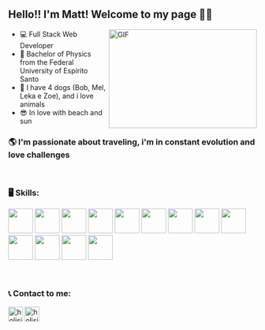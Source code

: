 
## Hello!! I'm Matt! Welcome to my page 👋🏻

<img align="right" alt="GIF" src="https://c.tenor.com/2fXbn6Xtt0UAAAAC/software-software-development.gif" width="300" height="200" />

- 💻 Full Stack Web Developer
- 🔭 Bachelor of Physics from the Federal University of Espírito Santo
- 🐶 I have 4 dogs (Bob, Mel, Leka e Zoe), and i love animals
- 😎 In love with beach and sun

### 🌎 I'm passionate about traveling, i'm in constant evolution and love challenges

<br>

### 🖥 Skills:

<img src="https://img.shields.io/badge/python-3670A0?style=flat&logo=python&logoColor=ffdd54" style="margin-bottom: 4px;" height="50px"> <img src="https://img.shields.io/badge/javascript-%23323330.svg?style=flat&logo=javascript&logoColor=%23F7DF1E" style="margin-bottom: 4px;" height="50px">
<img src="https://img.shields.io/badge/typescript-%23007ACC.svg?style=flat&logo=typescript&logoColor=white" style="margin-bottom: 4px;" height="50px">
<img src="https://img.shields.io/badge/html5-%23E34F26.svg?style=flat&logo=html5&logoColor=white" style="margin-bottom: 4px;" height="50px">
<img src="https://img.shields.io/badge/css3-%231572B6.svg?style=flat&logo=css3&logoColor=white" style="margin-bottom: 4px;" height="50px">
<img src="https://img.shields.io/badge/react-%2320232a.svg?style=flat&logo=react&logoColor=%2361DAFB" style="margin-bottom: 4px;" height="50px">
<img src="https://img.shields.io/badge/node.js-6DA55F?style=flat&logo=node.js&logoColor=white" style="margin-bottom: 4px;" height="50px">
<img src="https://img.shields.io/badge/git-%23F05033.svg?style=flat&logo=git&logoColor=white" style="margin-bottom: 4px;" height="50px">
<img src="https://img.shields.io/badge/MySQL-4479A1?style=flat&logo=MySQL&logoColor=white" style="margin-bottom: 4px;" height="50px">
<img src="https://img.shields.io/badge/PostgreSQL-4169E1?style=flat&logo=PostgreSQL&logoColor=white" style="margin-bottom: 4px;" height="50px">
<img src="https://img.shields.io/badge/VSCode-007ACC?style=flat&logo=Visual%20Studio%20Code&logoColor=white" style="margin-bottom: 4px;" height="50px">
<img src="https://img.shields.io/badge/MongoDB-47A248?style=flat&logo=MongoDB&logoColor=white" style="margin-bottom: 4px;" height="50px">
<img src="https://img.shields.io/badge/Docker-2496ED?style=flat&logo=Docker&logoColor=white" style="margin-bottom: 4px;" height="50px">

<br>

### 📞 Contact to me:

[<img align="left" alt="holisitc_developer | LinkedIn" height="30px" src="https://img.shields.io/badge/LinkedIn-0A66C2?style=flat&logo=LinkedIn&logoColor=white" />][linkedin]
[<img align="left" alt="holisitc_developer | LinkedIn" height="30px" src="https://img.shields.io/badge/Gmail-EA4335?style=flat&logo=Gmail&logoColor=white" />][Gmail]

<br>

[linkedin]: https://www.linkedin.com/in/mateus-gueler-machado-2021/
[Gmail]: mailto:mateus.gueler@gmail.com
